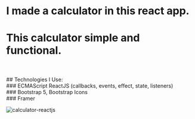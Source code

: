 # I made a calculator in this react app.
# This calculator simple and functional.
<br/>
<br/>
## Technologies I Use: <br/>
### ECMAScript ReactJS (callbacks, events, effect, state, listeners) <br/>
### Bootstrap 5, Bootstrap Icons <br/>
### Framer <br/>

![calculator-reactjs](https://user-images.githubusercontent.com/34348780/131378669-9369fdd6-ea4f-4903-b40a-8c7e984e8638.jpg)
